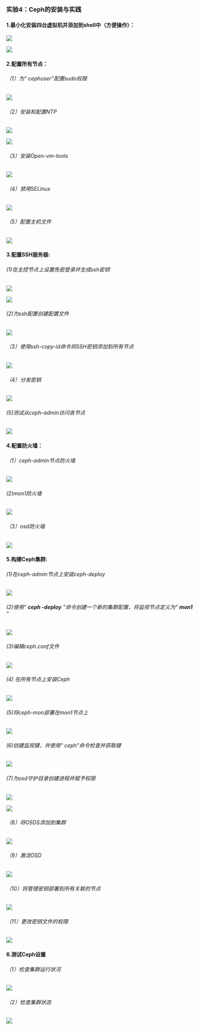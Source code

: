 ### 实验4：Ceph的安装与实践 

#### 1.最小化安装四台虚拟机并添加到shell中（方便操作）：

![](../image/4.1.png)

![](../image/4.2.png)

#### 2.配置所有节点：

###### （1）为“ cephuser”配置sudo权限

![](../image/4.3.png)

###### （2）安装和配置NTP

![](../image/4.4.png)

![](../image/4.5.png)

###### （3）安装Open-vm-tools

![](../image/4.6.png)

###### （4）禁用SELinux

![](../image/4.7.png)

###### （5）配置主机文件

![](../image/4.8.png)

#### 3.配置SSH服务器:

###### (1)在主控节点上设置免密登录并生成ssh密钥

![](../image/4.9.png)

![](../image/4.10.png)

###### (2)为ssh配置创建配置文件

![](../image/4.11.png)

###### （3）使用ssh-copy-id命令将SSH密钥添加到所有节点

![](../image/4.12.png)

###### （4）分发密钥

![](../image/4.13.png)

###### (5)测试从ceph-admin访问各节点

![](../image/4.14.png)

#### 4.配置防火墙：

###### （1）ceph-admin节点防火墙

![](../image/4.15.png)

###### (2)mon1防火墙

![](../image/4.16.png)

###### （3）osd防火墙

![](../image/4.17.png)

#### 5.构建Ceph集群:

###### (1)在ceph-admin节点上安装ceph-deploy

![](../image/4.18.png)

###### (2)使用“ **ceph -deploy** ”命令创建一个新的集群配置，将监视节点定义为“ **mon1** ”

![](../image/4.19.png)

###### (3)编辑ceph.conf文件

![](../image/4.20.png)

###### (4) 在所有节点上安装Ceph

![](../image/4.21.png)

###### (5)将ceph-mon部署在mon1节点上

![](../image/4.22.png)

###### (6)创建监视键，并使用“ ceph”命令检查并获取键

![](../image/4.23.png)

###### (7)为osd守护目录创建进程并赋予权限

![](../image/4.24.png)

![](../image/4.25.png)

###### （8）将OSDS添加到集群

![](../image/4.26.png)

###### （9）激活OSD

![](../image/4.27.png)

###### （10）将管理密钥部署到所有关联的节点

![](../image/4.28.png)

###### （11）更改密钥文件的权限

![](../image/4.29.png)

#### 6.测试Ceph设置

###### （1）检查集群运行状况

![](../image/4.21.png)

###### （2）检查集群状态

![](../image/4.31.png)
